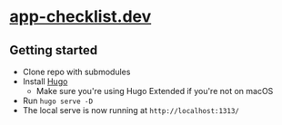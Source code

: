 # [app-checklist.dev](https://app-checklist.dev)

## Getting started

- Clone repo with submodules
- Install [Hugo](https://gohugo.io/getting-started/quick-start/)
    - Make sure you're using Hugo Extended if you're not on macOS
- Run `hugo serve -D`
- The local serve is now running at `http://localhost:1313/`